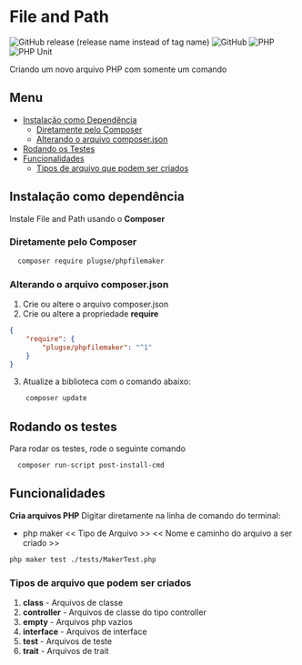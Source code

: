 # File and Path

![GitHub release (release name instead of tag name)](https://img.shields.io/github/v/release/joselio105/fileandpath?include_prereleases)
![GitHub](https://img.shields.io/github/license/joselio105/FileAndPath)
![PHP](https://img.shields.io/badge/PHP-7.4.33-blue)
![PHP Unit](https://img.shields.io/badge/depencencies-PHPUnit9.6-yellowgreen)

Criando um novo arquivo PHP com somente um comando

## Menu

-   [Instalação como Dependência](#instalação-como-dependência)
    -   [Diretamente pelo Composer](#diretamente-pelo-composer)
    -   [Alterando o arquivo composer.json](#alterando-o-arquivo-composerjson)
-   [Rodando os Testes](#rodando-os-testes)
-   [Funcionalidades](#funcionalidades)
    -   [Tipos de arquivo que podem ser criados](#tipos-de-arquivo-que-podem-ser-criados)

## Instalação como dependência

Instale File and Path usando o **Composer**

### Diretamente pelo Composer

```bash
  composer require plugse/phpfilemaker
```

### Alterando o arquivo composer.json

1. Crie ou altere o arquivo composer.json
2. Crie ou altere a propriedade **require**

```json
{
    "require": {
        "plugse/phpfilemaker": "^1"
    }
}
```

3. Atualize a biblioteca com o comando abaixo:

```bash
    composer update
```

## Rodando os testes

Para rodar os testes, rode o seguinte comando

```bash
  composer run-script post-install-cmd
```

## Funcionalidades

**Cria arquivos PHP** Digitar diretamente na linha de comando do terminal:

-   php maker << Tipo de Arquivo >> << Nome e caminho do arquivo a ser criado >>

```bash
php maker test ./tests/MakerTest.php
```

### Tipos de arquivo que podem ser criados

1. **class** - Arquivos de classe
1. **controller** - Arquivos de classe do tipo controller
1. **empty** - Arquivos php vazios
1. **interface** - Arquivos de interface
1. **test** - Arquivos de teste
1. **trait** - Arquivos de trait
